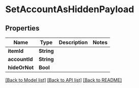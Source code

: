 # SetAccountAsHiddenPayload

## Properties
Name | Type | Description | Notes
------------ | ------------- | ------------- | -------------
**itemId** | **String** |  | 
**accountId** | **String** |  | 
**hideOrNot** | **Bool** |  | 

[[Back to Model list]](../README.md#documentation-for-models) [[Back to API list]](../README.md#documentation-for-api-endpoints) [[Back to README]](../README.md)


